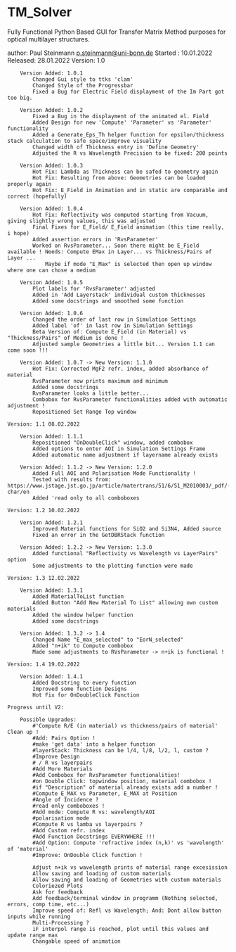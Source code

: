 # TM_Solver
Fully Functional Python Based GUI for Transfer Matrix Method purposes for optical multilayer structures.

author: Paul Steinmann <p.steinmann@uni-bonn.de>
    Started : 10.01.2022
    Released: 28.01.2022
    Version: 1.0

        Version Added: 1.0.1
            Changed Gui style to ttks 'clam'
            Changed Style of the Progressbar
            Fixed a Bug for Electric Field displayment of the Im Part got too big.
        
        Version Added: 1.0.2
            Fixed a Bug in the displayment of the animated el. Field
            Added Design for new 'Compute' 'Parameter' vs 'Parameter' functionality
            Added a Generate_Eps_Th helper function for epsilon/thickness stack calculation to safe space/improve visuality
            Changed width of Thickness entry in 'Define Geometry'
            Adjusted the R vs Wavelength Precision to be fixed: 200 points
        
        Version Added: 1.0.3
            Hot Fix: Lambda as Thickness can be safed to geometry again
            Hot Fix: Resulting from above: Geometries can be loaded properly again
            Hot Fix: E_Field in Animation and in static are comparable and correct (hopefully)
        
        Version Added: 1.0.4
            Hot Fix: Reflectivity was computed starting from Vacuum, giving slightly wrong values, this was adjusted
            Final Fixes for E_Field/ E_Field animation (this time really, i hope)
            Added assertion errors in 'RvsParameter'
            Worked on RvsParameter... Soon there might be E_Field available ! Needs: Compute EMax in Layer... vs Thickness/Pairs of Layer ...
                Maybe if mode "E_Max" is selected then open up window where one can chose a medium
        
        Version Added: 1.0.5
            Plot labels for 'RvsParameter' adjusted
            Added in 'Add Layerstack' individual custom thicknesses
            Added some docstrings and smoothed some function
        
        Version Added: 1.0.6
            Changed the order of last row in Simulation Settings
            Added label 'of' in last row in Simulation Settings
            Beta Version of: Compute E_Field (in Material) vs "Thickness/Pairs" of Medium is done !
            Adjusted sample Geometries a little bit... Version 1.1 can come soon !!!
        
        Version Added: 1.0.7 -> New Version: 1.1.0
            Hot Fix: Corrected MgF2 refr. index, added absorbance of material
            RvsParameter now prints maximum and minimum
            Added some docstrings
            RvsParameter looks a little better...
            Combobox for RvsParameter functionalities added with automatic adjustment !
            Repositioned Set Range Top window
    
    Version: 1.1 08.02.2022

        Version Added: 1.1.1
            Repositioned "OnDoubleClick" window, added combobox
            Added options to enter AOI in Simulation Settings Frame
            Added automatic name adjustment if layername already exists
    
        Version Added: 1.1.2 -> New Version: 1.2.0
            Added Full AOI and Polarisation Mode Functionality !
            Tested with results from: https://www.jstage.jst.go.jp/article/matertrans/51/6/51_M2010003/_pdf/-char/en
            Added 'read only to all comboboxes
            
    Version: 1.2 10.02.2022

        Version Added: 1.2.1
            Improved Material functions for SiO2 and Si3N4, Added source
            Fixed an error in the GetDBRStack function
        
        Version Added: 1.2.2 -> New Version: 1.3.0
            Added functional "Reflectivity vs Wavelength vs LayerPairs" option
            Some adjustments to the plotting function were made

    Version: 1.3 12.02.2022

        Version Added: 1.3.1
            Added MaterialToList function
            Added Button "Add New Material To List" allowing own custom materials
            Added the window helper function
            Added some docstrings
        
        Version Added: 1.3.2 -> 1.4
            Changed Name "E_max_selected" to "EorN_selected"
            Added "n+ik" to Compute combobox
            Made some adjustments to RVsParameter -> n+ik is functional !
    
    Version: 1.4 19.02.2022
        
        Version Added: 1.4.1
            Added Docstring to every function
            Improved some function Designs
            Hot Fix for OnDoubleClick Function

    Progress until V2:
            
        Possible Upgrades:
            #'Compute R/E (in material) vs thickness/pairs of material' Clean up !
            #Add: Pairs Option !
            #make 'get data' into a helper function
            #layerStack: Thickness can be l/4, l/8, l/2, l, custom ?
            #Improve Design
            # / R vs layerpairs
            #Add More Materials
            #Add Combobox for RvsParameter functionalities!
            #on Double Click: topwindow position, material combobox !
            #if "Description" of material already exists add a number !
            #Compute E_MAX vs Parameter, E_MAX at Position
            #Angle of Incidence ?
            #read only comboboxes !
            #Add mode: Compute R vs: wavelength/AOI
            #polarisation mode
            #Compute R vs lamba vs layerpairs ?
            #Add Custom refr. index
            #Add Function Docstrings EVERYWHERE !!!
            #Add Option: Compute 'refractive index (n,k)' vs 'wavelength' of 'material'
            #Improve: OnDouble Click function !

            Adjust n+ik vs wavelength prints of material range excesission
            Allow saving and loading of custom materials
            Allow saving and loading of Geometries with custom materials
            Coloriezed Plots
            Ask for feedback     
            Add feedback/terminal window in programm (Nothing selected, errors, comp time, etc...)
            Improve speed of: Refl vs Wavelength; And: Dont allow button inputs while running
            Multi-Processing ?
            iF interpol range is reached, plot until this values and update range max
            Changable speed of animation
